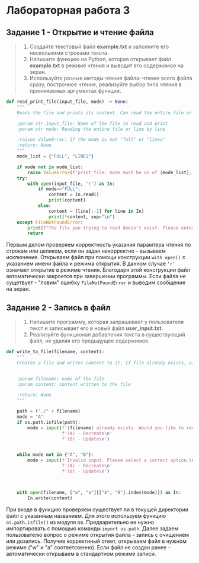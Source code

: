 # Лабораторная работа 3
## Задание 1 - Открытие и чтение файла
> 1.	Создайте текстовый файл **example.txt** и заполните его несколькими строками текста.
> 2.	Напишите функцию на Python, которая открывает файл **example.txt** в режиме чтения и выводит его содержимое на экран.
> 3.	Используйте разные методы чтения файла: чтение всего файла сразу, построчное чтение, реализуйте выбор типа чтения в принимаемых аргументах функции.
```python
def read_print_file(input_file, mode) -> None:
    """
    Reads the file and prints its content. Can read the entire file or line by line.

    :param str input_file: Name of the file to read and print
    :param str mode: Reading the entire file or line by line

    :raises ValueError: if the mode is not "full" or "lines"
    :return: None
    """
    mode_list = {"FULL", "LINES"}

    if mode not in mode_list:
        raise ValueError(f'print_file: mode must be on of {mode_list}, got "{mode}" instead')
    try:
        with open(input_file, 'r') as In:
            if mode=="FULL":
                content = In.read()
                print(content)
            else:
                content = [line[:-1] for line in In]
                print(*content, sep="\n")
    except FileNotFoundError:
        print(f"The file you trying to read doesn't exist. Please enter a correct file name.\n\n")
        return
```
Первым делом проверяем корректность указания парамтера чтения по строкам или целиком, если он задан некорректно - вызываем исключение.
Открываем файл при помощи конструкции `with open()` с указанием имени файла и режима открытия. В данном случае `'r'` означает открытие в режиме чтения.
Благодаря этой конструкции файл автоматически закроется при завершении программы.
Если файла не сущетвует - "ловим" ошибку `FileNotFoundError` и выводим сообщение на экран. 

## Задание 2 - Запись в файл
> 1.	Напишите программу, которая запрашивает у пользователя текст и записывает его в новый файл **user_input.txt**.
> 2.	Реализуйте функционал добавления текста в существующий файл, не удаляя его предыдущее содержимое.
```python
def write_to_file(filename, content):
    """
    Creates a file and writes content to it. If file already exists, asks if you want to update it


    :param filename: name of the file
    :param content: content written to the file

    :return: None
    """

    path = ("./" + filename)
    mode = "A"
    if os.path.isfile(path):
        mode = input(f'{filename} already exists. Would you like to recreate or update it?\n'
                     f'(A) - Recreate\n'
                     f'(B) - Update\n')


    while mode not in {"A", "B"}:
        mode = input(f'Invalid input. Please select a correct option.\n'
                     f'(A) - Recreate\n'
                     f'(B) - Update\n')



    with open(filename, ["w", "a"][["A", "B"].index(mode)]) as In:
        In.write(content)
```
При входе в функцию проверяем существует ли в текущей директории файл с указанным названием. Для этого используем функцию `os.path.isfile()` из модуля os. Предварительно ее нужно импортировать с помощью команды `import os.path`. 
Далее задаем пользователю вопрос о режиме открытия файла - запись с очищением или дозапись. Получив корректиный ответ, открываем файл в нужном 
режиме ("w" и "а" соответсвенно). Если файл не создан ранее - автоматически открываем в стандартном режиме записи.
